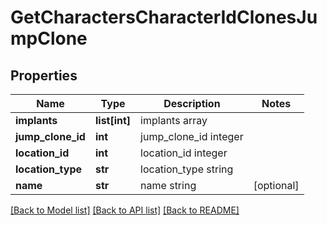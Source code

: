 # GetCharactersCharacterIdClonesJumpClone

## Properties
Name | Type | Description | Notes
------------ | ------------- | ------------- | -------------
**implants** | **list[int]** | implants array | 
**jump_clone_id** | **int** | jump_clone_id integer | 
**location_id** | **int** | location_id integer | 
**location_type** | **str** | location_type string | 
**name** | **str** | name string | [optional] 

[[Back to Model list]](../README.md#documentation-for-models) [[Back to API list]](../README.md#documentation-for-api-endpoints) [[Back to README]](../README.md)


